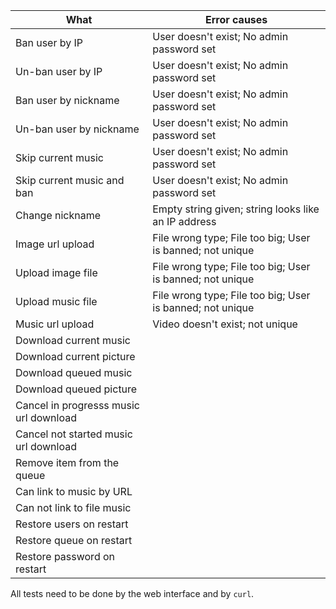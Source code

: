 What                                   | Error causes
---------------------------------------|----------------------------------------------------
Ban user by IP                         | User doesn't exist; No admin password set
Un-ban user by IP                      | User doesn't exist; No admin password set
Ban user by nickname                   | User doesn't exist; No admin password set
Un-ban user by nickname                | User doesn't exist; No admin password set
Skip current music                     | User doesn't exist; No admin password set
Skip current music and ban             | User doesn't exist; No admin password set
Change nickname                        | Empty string given; string looks like an IP address
Image url upload                       | File wrong type; File too big; User is banned; not unique
Upload image file                      | File wrong type; File too big; User is banned; not unique
Upload music file                      | File wrong type; File too big; User is banned; not unique
Music url upload                       | Video doesn't exist; not unique
Download current music                 |
Download current picture               |
Download queued music                  |
Download queued picture                |
Cancel in progresss music url download |
Cancel not started music url download  |
Remove item from the queue             |
Can link to music by URL               |
Can not link to file music             |
Restore users on restart               |
Restore queue on restart               |
Restore password on restart            |

All tests need to be done by the web interface and by `curl`.
